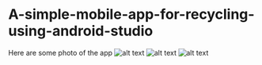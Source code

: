 # A-simple-mobile-app-for-recycling-using-android-studio
Here are some photo of the app
![alt text](https://i.imgur.com/c6AwjYm.jpg)
![alt text](https://i.imgur.com/4zKB5WR.jpg)
![alt text](https://i.imgur.com/kvjlPvw.jpg)
